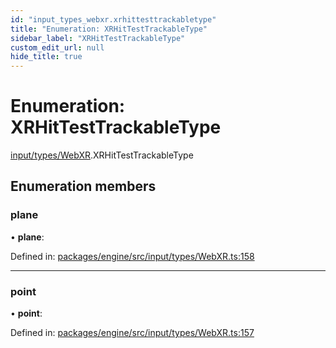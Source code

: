 ```yaml
---
id: "input_types_webxr.xrhittesttrackabletype"
title: "Enumeration: XRHitTestTrackableType"
sidebar_label: "XRHitTestTrackableType"
custom_edit_url: null
hide_title: true
---
```


# Enumeration: XRHitTestTrackableType

[input/types/WebXR](../modules/input_types_webxr.md).XRHitTestTrackableType

## Enumeration members

### plane

• **plane**: 

Defined in: [packages/engine/src/input/types/WebXR.ts:158](https://github.com/xr3ngine/xr3ngine/blob/716a06460/packages/engine/src/input/types/WebXR.ts#L158)

___

### point

• **point**: 

Defined in: [packages/engine/src/input/types/WebXR.ts:157](https://github.com/xr3ngine/xr3ngine/blob/716a06460/packages/engine/src/input/types/WebXR.ts#L157)
